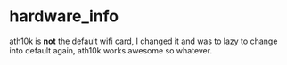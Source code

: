 # hardware_info

ath10k is **not** the default wifi card, I changed it and was to lazy to change into default again, ath10k works awesome so whatever.
